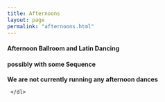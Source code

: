 ```yaml
---
title: Afternoons
layout: page
permalink: "afternoons.html"
---
```



<article class="grid_12 center-text">
<h4>Afternoon Ballroom and Latin Dancing</h4>
<h4>possibly with some Sequence</h4>
</article>

<article class="grid_6 center-text padded-bottom">
  <dl>
<dt><strong></strong></dt>
<dt><strong></strong></dt>
<dt><strong></strong></dt>
<dt></dt>
<dt><strong></strong></dt>
  </dl>
</article>

<article class="grid_12 center-text padded-bottom">
  <dl>
          <dt><strong>We are not currently running any afternoon dances</strong></dt>
      
   
     </dl>
</article>


<article class="grid_6 center-text padded-bottom">
  <dl>
<dt><strong></strong></dt>
<dt><strong></strong></dt>
<dt><strong></strong></dt>
<dt></dt>
<dt><strong></strong></dt>
  </dl>
</article>


